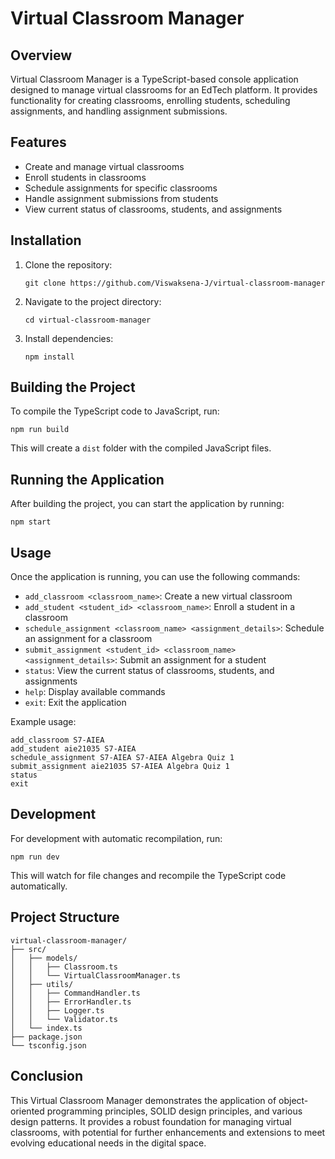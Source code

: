 # Virtual Classroom Manager

## Overview

Virtual Classroom Manager is a TypeScript-based console application designed to manage virtual classrooms for an EdTech platform. It provides functionality for creating classrooms, enrolling students, scheduling assignments, and handling assignment submissions.

## Features

- Create and manage virtual classrooms
- Enroll students in classrooms
- Schedule assignments for specific classrooms
- Handle assignment submissions from students
- View current status of classrooms, students, and assignments

## Installation

1. Clone the repository:
   ```
   git clone https://github.com/Viswaksena-J/virtual-classroom-manager
   ```

2. Navigate to the project directory:
   ```
   cd virtual-classroom-manager
   ```

3. Install dependencies:
   ```
   npm install
   ```

## Building the Project

To compile the TypeScript code to JavaScript, run:

```
npm run build
```

This will create a `dist` folder with the compiled JavaScript files.

## Running the Application

After building the project, you can start the application by running:

```
npm start
```

## Usage

Once the application is running, you can use the following commands:

- `add_classroom <classroom_name>`: Create a new virtual classroom
- `add_student <student_id> <classroom_name>`: Enroll a student in a classroom
- `schedule_assignment <classroom_name> <assignment_details>`: Schedule an assignment for a classroom
- `submit_assignment <student_id> <classroom_name> <assignment_details>`: Submit an assignment for a student
- `status`: View the current status of classrooms, students, and assignments
- `help`: Display available commands
- `exit`: Exit the application

Example usage:

```
add_classroom S7-AIEA
add_student aie21035 S7-AIEA
schedule_assignment S7-AIEA S7-AIEA Algebra Quiz 1
submit_assignment aie21035 S7-AIEA Algebra Quiz 1
status
exit
```

## Development

For development with automatic recompilation, run:

```
npm run dev
```

This will watch for file changes and recompile the TypeScript code automatically.

## Project Structure

```
virtual-classroom-manager/
├── src/
│   ├── models/
│   │   ├── Classroom.ts
│   │   └── VirtualClassroomManager.ts
│   ├── utils/
│   │   ├── CommandHandler.ts
│   │   ├── ErrorHandler.ts
│   │   ├── Logger.ts
│   │   └── Validator.ts
│   └── index.ts
├── package.json
└── tsconfig.json
```

## Conclusion

This Virtual Classroom Manager demonstrates the application of object-oriented programming principles, SOLID design principles, and various design patterns. It provides a robust foundation for managing virtual classrooms, with potential for further enhancements and extensions to meet evolving educational needs in the digital space.
